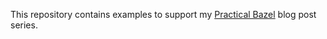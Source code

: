 This repository contains examples to support my
[Practical Bazel][1] blog post series.

[1]: http://localhost:1313/series/practical-bazel/
